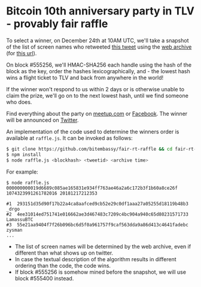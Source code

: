# Bitcoin 10th anniversary party in TLV - provably fair raffle

To select a winner, on December 24th at 10AM UTC, we'll take a snapshot of the list of screen names who retweeted [this tweet](YYY) using the [web archive](https://web.archive.org/) (for [this url](https://twitter.com/i/activity/retweeted_popup?id=YYY)).

On block #555256, we'll HMAC-SHA256 each handle using the hash of the block as the key, order the hashes lexicographically, and - the lowest hash wins a flight ticket to TLV and back from anywhere in the world!

If the winner won't respond to us within 2 days or is otherwise unable to claim the prize, we'll go on to the next lowest hash, until we find someone who does.

Find everything about the party on [meetup.com](https://www.meetup.com/bitcoin-il/events/256908356/) or [Facebook](https://www.facebook.com/events/1994274880660738/). The winner will be announced on [Twitter](https://twitter.com/BitcoinIL).


An implementation of the code used to determine the winners order
is available at `raffle.js`. It can be invoked as follows:

```bash
$ git clone https://github.com/bitembassy/fair-rt-raffle && cd fair-rt-raffle
$ npm install
$ node raffle.js <blockhash> <tweetid> <archive time>
```

For example:

```
$ node raffle.js 000000000019d6689c085ae165831e934ff763ae46a2a6c172b3f1b60a8ce26f 1074323991261782016 20181217212353

#1  293151d35d90f17b22a4ca8aafced9cb52e29c0df1aaa27a05255d18119b48b3  _drgo
#2  4ee31014ed751741e016662ae3d467483c7209c4bc904a940c65d80231571733  LamassuBTC
#3  55e21aa9404f7f26b096bc6d5f0a961757f9caf563dda9a86d413c4641fadebc  zysman
...
```

* The list of screen names will be determined by the web archive, even if different than what shows up on twitter.
* In case the textual description of the algorithm results in different ordering than the code, the code wins.
* If block #555256 is somehow mined before the snapshot, we will use block #555400 instead.

